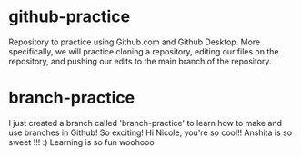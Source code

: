 # github-practice
Repository to practice using Github.com and Github Desktop. More specifically, we will practice cloning a repository, editing our files on the repository, and pushing our edits to the main branch of the repository.


# branch-practice
I just created a branch called 'branch-practice' to learn how to make and use branches in Github! So exciting!
Hi Nicole, you're so cool!!
Anshita is so sweet !!! :) Learning is so fun woohooo